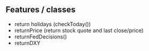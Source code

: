## Features / classes
- return holidays (checkToday())
- returnPrice (return stock quote and last close/price)
- returnFedDecisions()
- returnDXY
